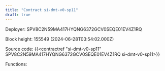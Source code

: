 ```yaml
---
title: "Contract si-dmt-v0-sp11"
draft: true
---
```

Deployer: SPV8C2N59MA417HYQNG6372GCV0SEQE01EV4Z1RQ


 



Block height: 155549 (2024-06-28T03:54:02.000Z)

Source code: {{<contractref "si-dmt-v0-sp11" SPV8C2N59MA417HYQNG6372GCV0SEQE01EV4Z1RQ si-dmt-v0-sp11>}}

Functions:


